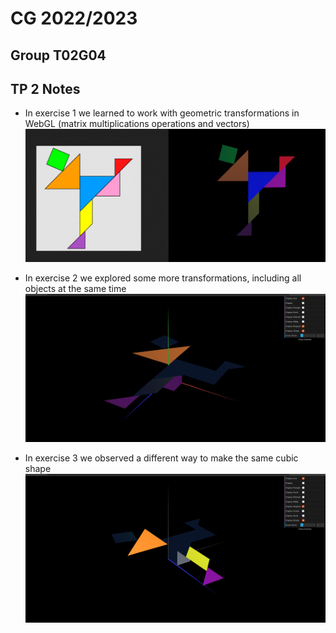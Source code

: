 # CG 2022/2023

## Group T02G04

## TP 2 Notes

- In exercise 1 we learned to work with geometric transformations in WebGL (matrix multiplications operations and vectors)
![Screenshot 1](screenshots/cg-t02g04-tp2-1.png)

- In exercise 2 we explored some more transformations, including all objects at the same time
![Screenshot 1](screenshots/cg-t02g04-tp2-2.png)

- In exercise 3 we observed a different way to make the same cubic shape
![Screenshot 1](screenshots/cg-t02g04-tp2-3.png)
